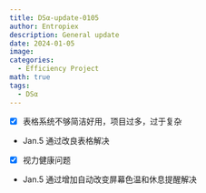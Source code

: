 ```yaml
---
title: DSα-update-0105
author: Entropiex
description: General update
date: 2024-01-05
image: 
categories:
  - Efficiency Project
math: true
tags:
  - DSα
---
```

- [x] 表格系统不够简洁好用，项目过多，过于复杂
- Jan.5 通过改良表格解决

- [x] 视力健康问题
- Jan.5 通过增加自动改变屏幕色温和休息提醒解决
